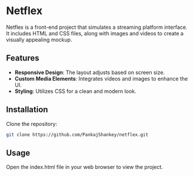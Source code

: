 # Netflex

Netflex is a front-end project that simulates a streaming platform interface. It includes HTML and CSS files, along with images and videos to create a visually appealing mockup.

## Features

- **Responsive Design**: The layout adjusts based on screen size.
- **Custom Media Elements**: Integrates videos and images to enhance the UI.
- **Styling**: Utilizes CSS for a clean and modern look.

## Installation

Clone the repository:

```bash
git clone https://github.com/PankajShankey/netflex.git
```

## Usage

Open the index.html file in your web browser to view the project.
